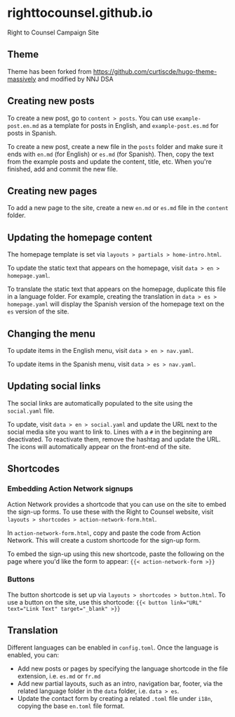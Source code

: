 # righttocounsel.github.io
Right to Counsel Campaign Site

## Theme
Theme has been forked from https://github.com/curtiscde/hugo-theme-massively and modified by NNJ DSA

## Creating new posts
To create a new post, go to `content > posts`. You can use `example-post.en.md` as a template for posts in English, and `example-post.es.md` for posts in Spanish.

To create a new post, create a new file in the `posts` folder and make sure it ends with `en.md` (for English) or `es.md` (for Spanish). Then, copy the text from the example posts and update the content, title, etc. When you're finished, add and commit the new file.

## Creating new pages
To add a new page to the site, create a new `en.md` or `es.md` file in the `content` folder. 

## Updating the homepage content
The homepage template is set via `layouts > partials > home-intro.html`. 

To update the static text that appears on the homepage, visit `data > en > homepage.yaml`. 

To translate the static text that appears on the homepage, duplicate this file in a language folder. For example, creating the translation in `data > es > homepage.yaml` will display the Spanish version of the homepage text on the `es` version of the site. 

## Changing the menu
To update items in the English menu, visit `data > en > nav.yaml`.

To update items in the Spanish menu, visit `data > es > nav.yaml`. 

## Updating social links
The social links are automatically populated to the site using the `social.yaml` file.

To update, visit `data > en > social.yaml` and update the URL next to the social media site you want to link to. Lines with a `#` in the beginning are deactivated. To reactivate them, remove the hashtag and update the URL. The icons will automatically appear on the front-end of the site.

## Shortcodes

### Embedding Action Network signups
Action Network provides a shortcode that you can use on the site to embed the sign-up forms. To use these with the Right to Counsel website, visit `layouts > shortcodes > action-network-form.html`. 

In `action-network-form.html`, copy and paste the code from Action Network. This will create a custom shortcode for the sign-up form.

To embed the sign-up using this new shortcode, paste the following on the page where you'd like the form to appear:
`{{< action-network-form >}}`

### Buttons
The button shortcode is set up via `layouts > shortcodes > button.html`. To use a button on the site, use this shortcode:
`{{< button link="URL" text="Link Text" target="_blank" >}}`

## Translation
Different languages can be enabled in `config.toml`. Once the language is enabled, you can:
- Add new posts or pages by specifying the language shortcode in the file extension, i.e. `es.md` or `fr.md`
- Add new partial layouts, such as an intro, navigation bar, footer, via the related language folder in the `data` folder, i.e. `data > es`.
- Update the contact form by creating a related `.toml` file under `i18n`, copying the base `en.toml` file format.
